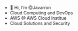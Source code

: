 - 👋 Hi, I’m @Javarron
-  Cloud Computing and DevOps
-  AWS @ AWS Cloud Institue
-  Cloud Solutions and Security
